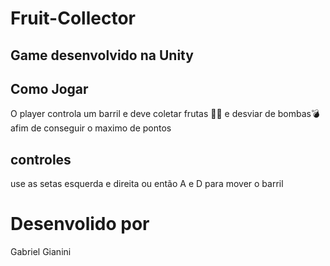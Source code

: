 # Fruit-Collector

## Game desenvolvido na Unity

## Como Jogar

O player controla um barril e deve coletar frutas 🍎🍌 e desviar de bombas💣 afim de conseguir o maximo de pontos

## controles

use as setas esquerda e direita ou então A e D para mover o barril

# Desenvolido por

Gabriel Gianini
